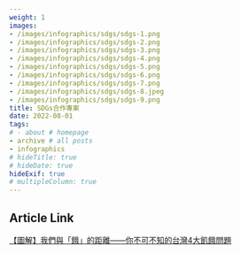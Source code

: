 ```yaml
---
weight: 1
images:
- /images/infographics/sdgs/sdgs-1.png
- /images/infographics/sdgs/sdgs-2.png
- /images/infographics/sdgs/sdgs-3.png
- /images/infographics/sdgs/sdgs-4.png
- /images/infographics/sdgs/sdgs-5.png
- /images/infographics/sdgs/sdgs-6.png
- /images/infographics/sdgs/sdgs-7.png
- /images/infographics/sdgs/sdgs-8.jpeg
- /images/infographics/sdgs/sdgs-9.png
title: SDGs合作專案
date: 2022-08-01
tags:
# - about # homepage
- archive # all posts
- infographics
# hideTitle: true
# hideDate: true
hideExif: true
# multipleColumn: true
---
```


## Article Link

[【圖解】我們與「餓」的距離——你不可不知的台灣4大飢餓問題](https://www.thenewslens.com/feature/sdgs/156814)

